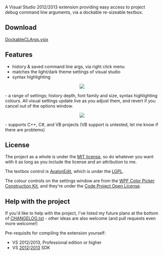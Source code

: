 A Visual Studio 2012/2013 extension providing easy access to project debug command line arguments, via a dockable re-sizeable textbox.

## Download ##
[DockableCLArgs.vsix](https://github.com/MatthewCox/DockableCLArgs/raw/master/DockableCLArgs.vsix)

## Features ##
- history & saved command line args, via right click menu
- matches the light/dark theme settings of visual studio
- syntax highlighting

<p align="center"><img src="http://i.imgur.com/PLRu8ox.png" /></p>
- a range of settings; history depth, font family and size, syntax highlighting colours. All visual settings update live as you adjust them, and revert if you cancel out of the options window.

<p align="center"><img src="http://i.imgur.com/Br7i88y.png" /></p>
- supports C++, C#, and VB projects (VB support is untested, let me know if there are problems)

## License ##
The project as a whole is under the [MIT license](https://github.com/MatthewCox/DockableCLArgs/blob/master/LICENSE.txt), so do whatever you want with it as long as you include the license and an attribution to me.

The textbox control is [AvalonEdit](https://github.com/icsharpcode/SharpDevelop/wiki/AvalonEdit), which is under the [LGPL](http://www.gnu.org/copyleft/lesser.html).

The colour controls on the settings window are from the [WPF Color Picker Construction Kit](http://www.codeproject.com/Articles/131708/WPF-Color-Picker-Construction-Kit), and they're under the [Code Project Open License](http://www.codeproject.com/info/cpol10.aspx).

## Help with the project ##

If you'd like to help with the project, I've listed my future plans at the bottom of [CHANGELOG.txt](https://github.com/MatthewCox/DockableCLArgs/blob/master/CHANGELOG.txt) - other ideas are also welcome (and pull requests even more welcome!)

Pre-requisits for compiling the extension yourself:
- VS 2012/2013, Professional edition or higher
- VS [2012](http://www.microsoft.com/en-gb/download/details.aspx?id=30668)/[2013](http://www.microsoft.com/en-gb/download/details.aspx?id=40758) SDK

